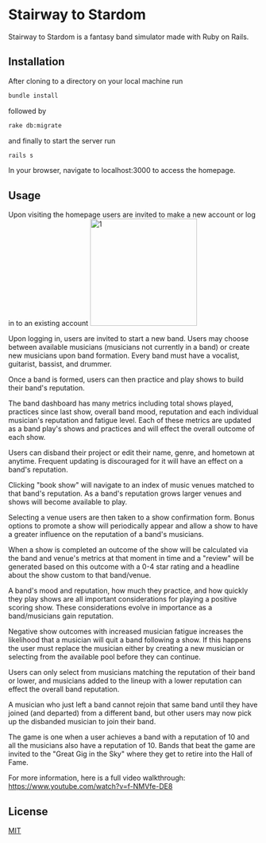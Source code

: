# Stairway to Stardom

Stairway to Stardom is a fantasy band simulator made with Ruby on Rails.

## Installation

After cloning to a directory on your local machine run
```bash
bundle install
```
followed by
```bash
rake db:migrate
```
and finally to start the server run
```bash
rails s
```
In your browser, navigate to localhost:3000 to access the homepage.


## Usage
Upon visiting the homepage users are invited to make a new account or log in to an existing account
<img width="215" alt="1" src="https://user-images.githubusercontent.com/79291960/129997252-59865d39-655c-499b-9060-db6422bd490e.PNG">


Upon logging in, users are invited to start a new band. Users may choose between available musicians (musicians not currently in a band) or create new musicians upon band formation. Every band must have a vocalist, guitarist, bassist, and drummer.

Once a band is formed, users can then practice and play shows to build their band's reputation. 

The band dashboard has many metrics including total shows played, practices since last show, overall band mood, reputation and each individual musician's reputation and fatigue level. Each of these metrics are updated as a band play's shows and practices and will effect the overall outcome of each show.

Users can disband their project or edit their name, genre, and hometown at anytime. Frequent updating is discouraged for it will have an effect on a band's reputation.

Clicking "book show" will navigate to an index of music venues matched to that band's reputation. As a band's reputation grows larger venues and shows will become available to play.

Selecting a venue users are then taken to a show confirmation form. Bonus options to promote a show will periodically appear and allow a show to have a greater influence on the reputation of a band's musicians.

When a show is completed an outcome of the show will be calculated via the band and venue's metrics at that moment in time and a "review" will be generated based on this outcome with a 0-4 star rating and a headline about the show custom to that band/venue.

A band's mood and reputation, how much they practice, and how quickly they play shows are all important considerations for playing a positive scoring show. These considerations evolve in importance as a band/musicians gain reputation. 

Negative show outcomes with increased musician fatigue increases the likelihood that a musician will quit a band following a show. If this happens the user must replace the musician either by creating a new musician or selecting from the available pool before they can continue. 

Users can only select from musicians matching the reputation of their band or lower, and musicians added to the lineup with a lower reputation can effect the overall band reputation. 

A musician who just left a band cannot rejoin that same band until they have joined (and departed) from a different band, but other users may now pick up the disbanded musician to join their band.

The game is one when a user achieves a band with a reputation of 10 and all the musicians also have a reputation of 10. Bands that beat the game are invited to the "Great Gig in the Sky" where they get to retire into the Hall of Fame.

For more information, here is a full video walkthrough:
https://www.youtube.com/watch?v=f-NMVfe-DE8


## License
[MIT](https://choosealicense.com/licenses/mit/)